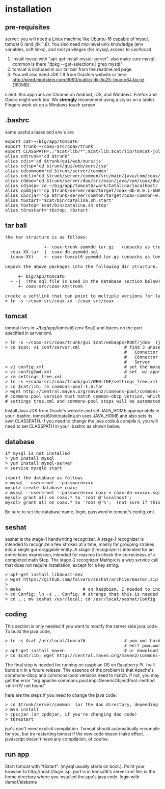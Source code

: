 # installation

pre-requisites
--------------
server:  you will need a Linux machine like Ubuntu-16 capable of mysql, tomcat 6 (and jdk 1.8).  You also need mid-level unix knowledge (env variables, soft links), and root privileges (for mysql, access to /usr/local).  
1.  install mysql with "apt-get install mysql-server".  also make sure mysql-common is there "dpkg --get-selections | grep mysql"
2.  tomcat is included in our tar ball from the readme.md page.  
3.  You will also need JDK 1.8 from Oracle's website or here http://pired.modstein.com:9090/public/jdk-8u25-linux-x64.tar.gz (160MB).

client:  this app runs on Chrome on Android, iOS, and Windows.  Firefox and Opera might work too.  We <b>strongly</b> recommend using a stylus on a tablet.  Fingers work ok on a Windows touch screen.

.bashrc
-------
some useful aliases and env's are
<pre>
export cat=~/big/app/tomcat6
export trunk=~/coax-src/coax/trunk
export CLASSPATH=.:"$cat/lib/*":$cat/lib:$cat/lib/tomcat-juli.jar
alias cdtrunk='cd $trunk'
alias cdjs='cd $trunk/gui/web/ours/js'
alias cdjsp='cd $trunk/gui/web/ours/jsp'
alias cdcommon='cd $trunk/server/common'
alias cdcli='cd $trunk/server/common/src/main/java/com/coax/common/Cli'
alias cddao='cd $trunk/server/dao/src/main/java/com/coax/db/dao' 
alias cdjasp='cd ~/big/app/tomcat6/work/Catalina/localhost/_/org/apache/jsp/jdoe/web/ours/jsp' (for debugging jsp)
alias cpdbjar='cp $trunk/server/dao/target/coax-db-0.0.1-SNAPSHOT.jar $cat/lib'
alias cpccjar='cp $trunk/server/common/target/coax-common-0.0.1-SNAPSHOT.jar $cat/lib'
alias t6start='$cat/bin/catalina.sh start'
alias t6stop='$cat/bin/catalina.sh stop'
alias t6restart='t6stop; t6start'
</pre>

tar ball
--------
<pre>
the tar structure is as follows:

               +- coax-trunk-yymmdd.tar.gz   (unpacks as trunk)
  coax-XX.tar -|  coax-db-yymmdd.sql
  (coax-XX)    +- coax-tomcat6-yymmdd.tar.gz (unpacks as tomcat6)

unpack the above packages into the following dir structure.  create the directories as needed.

     +- big/app/tomcat6
  ~ -|  (the sql file is used in the database section below)
     +- coax-src/coax-XX/trunk
   
create a softlink that can point to multiple versions for later
> ln -s ~/coax-src/coax-xx ~/coax-src/coax  
</pre>

tomcat
------
tomcat lives in ~/big/app/tomcat6 (env $cat) and listens on the port specified in server.xml.
<pre>
> ln -s ~/coax-src/coax/trunk/gui $cat/webapps/ROOT/jdoe  (jdoe is coder's username)
> cd $cat; vi conf/server.xml                 # find 3 unused ports and set them at these xml tags
                                              #   Connector port="xxx" protocol="HTTP/1.1" ... 
                                              #   Connector port="xxx" protocol="AJP/1.3"
                                              #   Server    port="xxx" shutdown=...
> vi config.xml                               # set the mysql user login & password
> vi configCmd.xml                            # set <workpath> w/ appropriate username
> rm settings_tree.xml                        #
> ln -s ~/coax-src/coax/trunk/gui/WEB-INF/settings_tree.xml settings_tree.xml
> cd $cat/lib; rm commons-pool-1.6.tar
> wget http://central.maven.org/maven2/commons-pool/commons-pool/1.4/commons-pool-1.4.jar
# commons-pool version must match common-dbcp version, which is 1.4.
# settings_tree.xml and commons-pool steps will be automated in the next release.
</pre>

Install Java JDK from Oracle's website and set JAVA_HOME appropriately in your .bashrc.  tomcat6/bin/catalina.sh uses JAVA_HOME and also sets its own CLASSPATH.  If you need to change the java code & compile it, you will need to set CLASSPATH in your .bashrc as shown below.

database
--------
<pre>
if mysql is not installed
> yum install mysql
> yum install mysql-server
> service mysqld start

import the database as follows
> mysql --user=root --password=xxx
mysql> create database coax;
> mysql --user=root --password=xxx coax < coax-db-xxxxxx.sql  (sql file is in tar ball)
mysql> grant all on coax.* to 'root'@'localhost';
mysql> grant all on coax.* to 'root'@'%';  (not sure if this is needed)
</pre>
Be sure to set the database name, login, password in tomcat's config.xml.

seshat
------
seshat is the stage-1 handwriting recognizer.  A stage-1 recognizer is intended to recognize a few strokes at a time, mainly for grouping strokes into a single gui-draggable entity.  A stage-2 recognizer is intended for an entire  latex expression, intended for maxima to check the correctness of a completed math Step.  The stage-2 recognizer Mathpix is a web service call that does not require installation, except for a key string.  
<pre>
> apt-get install libboost-dev
> wget https://github.com/falvaro/seshat/archive/master.zip
> <unzip & cd to seshat>
> make                        # on Raspbian, I needed to increase swap to 2GB.  see /etc/dphys-swapfile
> cd Config; ln -s .. Config; # strange that this is needed on Raspbian OS.
> cd ..; mv seshat /usr/local; cd /usr/local/seshat/Config
</pre>

coding
------
This section is only needed if you want to modify the server side java code.  To build the java code, 
<pre>
> ln -s $cat /usr/local/tomcat6               # pom.xml hard codes /usr/local/tomcat6.  
                                              # edit pom.xml as appropriate or create this symbolic link.
> apt-get install maven                       # or download from maven.apache.org
> cd $cat/lib; wget http://central.maven.org/maven2/commons-pool/commons-pool/1.4/commons-pool-1.4.jar
</pre>
The final step is needed for running on raspbian OS on Raspberry Pi.  I will bundle it in a future release.  The essence of the problem is that Apache's commons-dbcp and commons-pool versions need to match.  If not, you may get the error "org.apache.commons.pool.impl.GenericObjectPool: method \<init\>()V not found"

here are the steps if you need to change the java code:
<pre>
> cd $trunk/server/common  (or the dao directory, depending on which code you're changing)
> mvn install
> cpccjar (or cpdbjar, if you're changing dao code)
> t6restart
</pre>
jsp's don't need explicit compilation.  Tomcat should automatically recompile for you, but try restarting tomcat if the new code doesn't take effect.  javascript doesn't need any compilation, of course.

run app
-------
Start tomcat with "t6start".  (mysql usually starts on boot.).  Point your browser to http://host:<port>/<user>/login.jsp. port is in tomcat6's server.xml file.  <user> is the home directory where you installed the app's java code.  login with demo1/alabama
